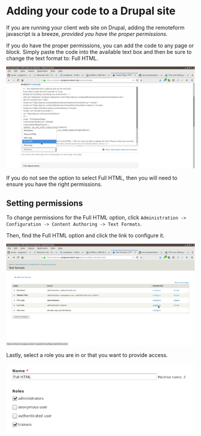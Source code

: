 # Adding your code to a Drupal site

If you are running your client web site on Drupal, adding the remoteform
javascript is a breeze, *provided you have the proper permissions.*

If you do have the proper permissions, you can add the code to any page or
block. Simply paste the code into the available text box and then be sure to
change the text format to: Full HTML.

![Select Full HTML](../images/drupal-full-html.png)

If you do not see the option to select Full HTML, then you will need to ensure
you have the right permissions.

## Setting permissions

To change permissions for the Full HTML option, click `Administration ->
Configuration -> Content Authoring -> Text Formats`.

Then, find the Full HTML option and click the link to configure it.

![Edit Full HTML](../images/drupal-change-full-html.png)

Lastly, select a role you are in or that you want to provide access.

![Change Role](../images/drupal-change-roles.png)

